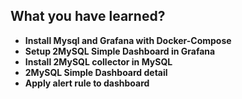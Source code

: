 ## What you have learned?

- **Install Mysql and Grafana with Docker-Compose**
- **Setup 2MySQL Simple Dashboard in Grafana**
- **Install 2MySQL collector in MySQL**
- **2MySQL Simple Dashboard detail**
- **Apply alert rule to dashboard** 
